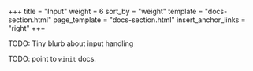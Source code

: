 +++
title = "Input"
weight = 6
sort_by = "weight"
template = "docs-section.html"
page_template = "docs-section.html"
insert_anchor_links = "right"
+++

TODO: Tiny blurb about input handling

TODO: point to `winit` docs.
